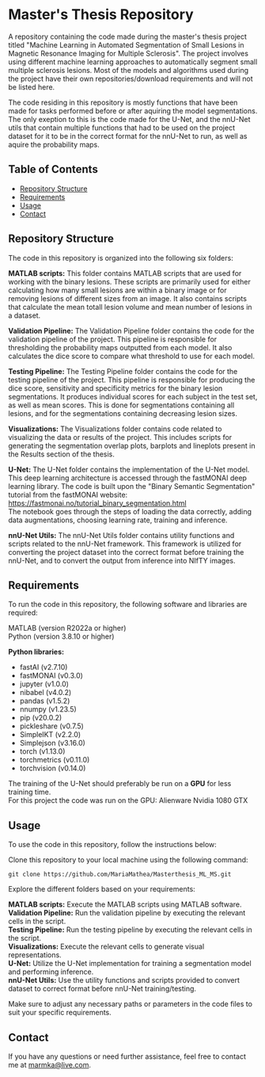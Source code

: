 # Master's Thesis Repository
A repository containing the code made during the master's thesis project titled "Machine Learning in Automated Segmentation of Small Lesions in Magnetic Resonance Imaging for Multiple Sclerosis". The project involves using different machine learning approaches to automatically segment small multiple sclerosis lesions. Most of the models and algorithms used during the project have their own repositories/download requirements and will not be listed here.

The code residing in this repository is mostly functions that have been made for tasks performed before or after aquiring the model segmentations. The only exeption to this is the code made for the U-Net, and the nnU-Net utils that contain multiple functions that had to be used on the project dataset for it to be in the correct format for the nnU-Net to run, as well as aquire the probability maps.

## Table of Contents
- [Repository Structure](#repository-structure)
- [Requirements](#requirements)
- [Usage](#usage)
- [Contact](#contact)


## Repository Structure
The code in this repository is organized into the following six folders:

**MATLAB scripts:** This folder contains MATLAB scripts that are used for working with the binary lesions. These scripts are primarily used for either calculating how many small lesions are within a binary image or for removing lesions of different sizes from an image. It also contains scripts that calculate the mean totall lesion volume and mean number of lesions in a dataset.

**Validation Pipeline:** The Validation Pipeline folder contains the code for the validation pipeline of the project. This pipeline is responsible for thresholding the probability maps outputted from each model. It also calculates the dice score to compare what threshold to use for each model.

**Testing Pipeline:** The Testing Pipeline folder contains the code for the testing pipeline of the project. This pipeline is responsible for producing the dice score, sensitivity and specificity metrics for the binary lesion segmentations. It produces individual scores for each subject in the test set, as well as mean scores. This is done for segmentations containing all lesions, and for the segmentations containing decreasing lesion sizes.

**Visualizations:** The Visualizations folder contains code related to visualizing the data or results of the project. This includes scripts for generating the segmentation overlap plots, barplots and lineplots present in the Results section of the thesis.

**U-Net:** The U-Net folder contains the implementation of the U-Net model. This deep learning architecture is accessed through the fastMONAI deep learning library. The code is built upon the "Binary Semantic Segmentation" tutorial from the fastMONAI website: https://fastmonai.no/tutorial_binary_segmentation.html    
The notebook goes through the steps of loading the data correctly, adding data augmentations, choosing learning rate, training and inference.

**nnU-Net Utils:** The nnU-Net Utils folder contains utility functions and scripts related to the nnU-Net framework. This framework is utilized for converting the project dataset into the correct format before training the nnU-Net, and to convert the output from inference into NIfTY images.


## Requirements
To run the code in this repository, the following software and libraries are required:

MATLAB (version R2022a or higher)\
Python (version 3.8.10 or higher)

**Python libraries:**
* fastAI (v2.7.10)
* fastMONAI (v0.3.0)
* jupyter (v1.0.0)
* nibabel (v4.0.2)
* pandas (v1.5.2)
* nnumpy (v1.23.5)
* pip (v20.0.2)
* pickleshare (v0.7.5)
* SimpleIKT (v2.2.0)
* Simplejson (v3.16.0)
* torch (v1.13.0)
* torchmetrics (v0.11.0)
* torchvision (v0.14.0)

The training of the U-Net should preferably be run on a **GPU** for less training time.\
For this project the code was run on the GPU: Alienware Nvidia 1080 GTX


## Usage
To use the code in this repository, follow the instructions below:

Clone this repository to your local machine using the following command:

```shell
git clone https://github.com/MariaMathea/Masterthesis_ML_MS.git
```


Explore the different folders based on your requirements:

**MATLAB scripts:** Execute the MATLAB scripts using MATLAB software.\
**Validation Pipeline:** Run the validation pipeline by executing the relevant cells in the script.\
**Testing Pipeline:** Run the testing pipeline by executing the relevant cells in the script.\
**Visualizations:** Execute the relevant cells to generate visual representations.\
**U-Net:** Utilize the U-Net implementation for training a segmentation model and performing inference.\
**nnU-Net Utils:** Use the utility functions and scripts provided to convert dataset to correct format before nnU-Net training/testing.

Make sure to adjust any necessary paths or parameters in the code files to suit your specific requirements.


## Contact
If you have any questions or need further assistance, feel free to contact me at marmka@live.com.
